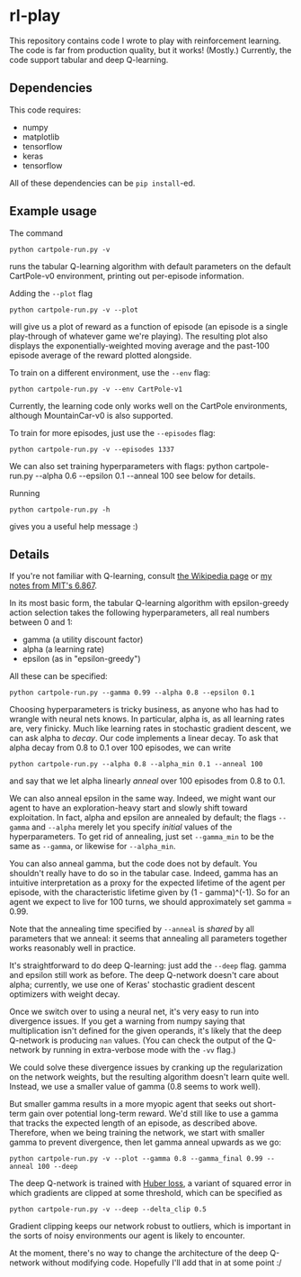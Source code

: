 # rl-play

This repository contains code I wrote to play with reinforcement learning.
The code is far from production quality, but it works! (Mostly.)
Currently, the code support tabular and deep Q-learning.

## Dependencies

This code requires:
* numpy
* matplotlib
* tensorflow
* keras
* tensorflow

All of these dependencies can be `pip install`-ed.

## Example usage

The command
```
python cartpole-run.py -v
```
runs the tabular Q-learning algorithm with default parameters
on the default CartPole-v0 environment,
printing out per-episode information.

Adding the `--plot` flag
```
python cartpole-run.py -v --plot
```
will give us a plot of reward as a function of episode
(an episode is a single play-through of whatever game we're playing).
The resulting plot also displays
the exponentially-weighted moving average
and the past-100 episode average of the reward plotted alongside.

To train on a different environment,
use the `--env` flag:
```
python cartpole-run.py -v --env CartPole-v1
```
Currently, the learning code only works well on the CartPole environments,
although MountainCar-v0 is also supported.

To train for more episodes, just use the `--episodes` flag:
```
python cartpole-run.py -v --episodes 1337
```

We can also set training hyperparameters with flags:
    python cartpole-run.py --alpha 0.6 --epsilon 0.1 --anneal 100
see below for details.

Running
```
python cartpole-run.py -h
```
gives you a useful help message :)

## Details

If you're not familiar with Q-learning,
consult [the Wikipedia page](https://en.wikipedia.org/wiki/Q-learning)
or [my notes from MIT's 6.867](http://web.mit.edu/txz/www/links.html).

In its most basic form, the tabular Q-learning algorithm
with epsilon-greedy action selection
takes the following hyperparameters,
all real numbers between 0 and 1:
* gamma (a utility discount factor)
* alpha (a learning rate)
* epsilon (as in "epsilon-greedy")

All these can be specified:
```
python cartpole-run.py --gamma 0.99 --alpha 0.8 --epsilon 0.1
```

Choosing hyperparameters is tricky business,
as anyone who has had to wrangle with neural nets knows.
In particular, alpha is, as all learning rates are,
very finicky.
Much like learning rates in stochastic gradient descent,
we can ask alpha to *decay*.
Our code implements a linear decay.
To ask that alpha decay from 0.8 to 0.1 over 100 episodes,
we can write
```
python cartpole-run.py --alpha 0.8 --alpha_min 0.1 --anneal 100
```
and say that we let alpha linearly *anneal* over 100 episodes from 0.8 to 0.1.

We can also anneal epsilon in the same way.
Indeed, we might want our agent to have an exploration-heavy start
and slowly shift toward exploitation.
In fact, alpha and epsilon are annealed by default;
the flags `--gamma` and `--alpha` merely let you specify
*initial* values of the hyperparameters.
To get rid of annealing, just set `--gamma_min` to be the same as `--gamma`,
or likewise for `--alpha_min`.

You can also anneal gamma,
but the code does not by default.
You shouldn't really have to do so in the tabular case.
Indeed, gamma has an intuitive interpretation
as a proxy for the expected lifetime of the agent per episode,
with the characteristic lifetime given by (1 - gamma)^(-1).
So for an agent we expect to live for 100 turns,
we should approximately set gamma = 0.99.

Note that the annealing time specified by `--anneal`
is *shared* by all parameters that we anneal:
it seems that annealing all parameters together
works reasonably well in practice.

It's straightforward to do deep Q-learning:
just add the `--deep` flag.
gamma and epsilon still work as before.
The deep Q-network doesn't care about alpha;
currently, we use one of Keras' stochastic gradient descent optimizers with weight decay.

Once we switch over to using a neural net,
it's very easy to run into divergence issues.
If you get a warning from numpy saying
that multiplication isn't defined for the given operands,
it's likely that the deep Q-network is producing `nan` values.
(You can check the output of the Q-network
by running in extra-verbose mode with the `-vv` flag.)

We could solve these divergence issues
by cranking up the regularization on the network weights,
but the resulting algorithm doesn't learn quite well.
Instead, we use a smaller value of gamma (0.8 seems to work well).

But smaller gamma results in a more myopic agent
that seeks out short-term gain over potential long-term reward.
We'd still like to use a gamma that tracks the expected length of an episode,
as described above.
Therefore, when we being training the network,
we start with smaller gamma to prevent divergence,
then let gamma anneal upwards as we go:
```
python cartpole-run.py -v --plot --gamma 0.8 --gamma_final 0.99 --anneal 100 --deep
```

The deep Q-network is trained with [Huber loss](https://en.wikipedia.org/wiki/Huber_loss),
a variant of squared error
in which gradients are clipped at some threshold,
which can be specified as
```
python cartpole-run.py -v --deep --delta_clip 0.5
```
Gradient clipping keeps our network robust to outliers,
which is important in the sorts of noisy environments
our agent is likely to encounter.

At the moment,
there's no way to change the architecture of the deep Q-network
without modifying code.
Hopefully I'll add that in at some point :/

